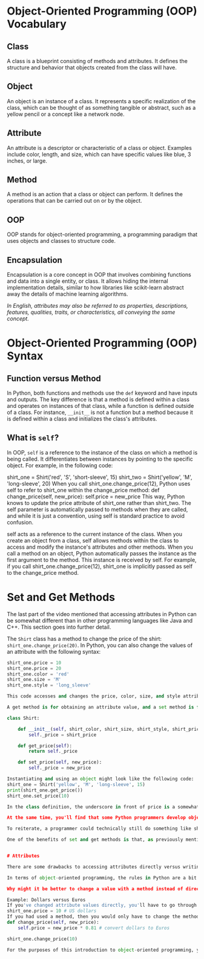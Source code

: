 # Object-Oriented Programming (OOP) Vocabulary

## Class
A class is a blueprint consisting of methods and attributes. It defines the structure and behavior that objects created from the class will have.

## Object
An object is an instance of a class. It represents a specific realization of the class, which can be thought of as something tangible or abstract, such as a yellow pencil or a concept like a network node.

## Attribute
An attribute is a descriptor or characteristic of a class or object. Examples include color, length, and size, which can have specific values like blue, 3 inches, or large.

## Method
A method is an action that a class or object can perform. It defines the operations that can be carried out on or by the object.

## OOP
OOP stands for object-oriented programming, a programming paradigm that uses objects and classes to structure code.

## Encapsulation
Encapsulation is a core concept in OOP that involves combining functions and data into a single entity, or class. It allows hiding the internal implementation details, similar to how libraries like scikit-learn abstract away the details of machine learning algorithms.

*In English, attributes may also be referred to as properties, descriptions, features, qualities, traits, or characteristics, all conveying the same concept.*

# Object-Oriented Programming (OOP) Syntax

## Function versus Method
In Python, both functions and methods use the `def` keyword and have inputs and outputs. The key difference is that a method is defined within a class and operates on instances of that class, while a function is defined outside of a class. For instance, `__init__` is not a function but a method because it is defined within a class and initializes the class's attributes.

## What is `self`?
In OOP, `self` is a reference to the instance of the class on which a method is being called. It differentiates between instances by pointing to the specific object. For example, in the following code:

shirt_one = Shirt('red', 'S', 'short-sleeve', 15)
shirt_two = Shirt('yellow', 'M', 'long-sleeve', 20)
When you call shirt_one.change_price(12), Python uses self to refer to shirt_one within the change_price method:
def change_price(self, new_price):
    self.price = new_price
This way, Python knows to update the price attribute of shirt_one rather than shirt_two. The self parameter is automatically passed to methods when they are called, and while it is just a convention, using self is standard practice to avoid confusion.

self acts as a reference to the current instance of the class. When you create an object from a class, self allows methods within the class to access and modify the instance's attributes and other methods. When you call a method on an object, Python automatically passes the instance as the first argument to the method. This instance is received by self. For example, if you call shirt_one.change_price(12), shirt_one is implicitly passed as self to the change_price method.

# Set and Get Methods

The last part of the video mentioned that accessing attributes in Python can be somewhat different than in other programming languages like Java and C++. This section goes into further detail.

The `Shirt` class has a method to change the price of the shirt: `shirt_one.change_price(20)`. In Python, you can also change the values of an attribute with the following syntax:

```python
shirt_one.price = 10
shirt_one.price = 20
shirt_one.color = 'red'
shirt_one.size = 'M'
shirt_one.style = 'long_sleeve'

This code accesses and changes the price, color, size, and style attributes directly. Accessing attributes directly would be frowned upon in many other languages, but not in Python. Instead, the general object-oriented programming convention is to use methods to access attributes or change attribute values. These methods are called set and get methods or setter and getter methods.

A get method is for obtaining an attribute value, and a set method is for changing an attribute value. If you were writing a Shirt class, you could use the following code:

class Shirt:

    def __init__(self, shirt_color, shirt_size, shirt_style, shirt_price):
        self._price = shirt_price

    def get_price(self):
        return self._price

    def set_price(self, new_price):
        self._price = new_price

Instantiating and using an object might look like the following code:
shirt_one = Shirt('yellow', 'M', 'long-sleeve', 15)
print(shirt_one.get_price())
shirt_one.set_price(10)

In the class definition, the underscore in front of price is a somewhat controversial Python convention. In other languages like C++ or Java, price could be explicitly labeled as a private variable. This would prohibit an object from accessing the price attribute directly like shirt_one._price = 15. Unlike other languages, Python does not distinguish between private and public variables. Therefore, there is some controversy about using the underscore convention as well as get and set methods in Python. Why use get and set methods in Python when Python wasn't designed to use them?

At the same time, you'll find that some Python programmers develop object-oriented programs using get and set methods anyway. Following the Python convention, the underscore in front of price is to let a programmer know that price should only be accessed with get and set methods rather than accessing price directly with shirt_one._price. However, a programmer could still access _price directly because there is nothing in the Python language to prevent the direct access.

To reiterate, a programmer could technically still do something like shirt_one._price = 10, and the code would work. But accessing price directly, in this case, would not be following the intent of how the Shirt class was designed.

One of the benefits of set and get methods is that, as previously mentioned in the course, you can hide the implementation from your user. Perhaps, originally, a variable was coded as a list and later became a dictionary. With set and get methods, you could easily change how that variable gets accessed. Without set and get methods, you'd have to go to every place in the code that accessed the variable directly and change the code.


# Attributes

There are some drawbacks to accessing attributes directly versus writing a method for accessing attributes.

In terms of object-oriented programming, the rules in Python are a bit looser than in other programming languages. As previously mentioned, in some languages, like C++, you can explicitly state whether or not an object should be allowed to change or access an attribute's values directly. Python does not have this option.

Why might it be better to change a value with a method instead of directly? Changing values via a method gives you more flexibility in the long term. What if the units of measurement change, like if the store was originally meant to work in US dollars and now has to handle Euros? Here's an example:

Example: Dollars versus Euros
If you've changed attribute values directly, you'll have to go through your code and find all the places where US dollars were used, such as in the following:
shirt_one.price = 10 # US dollars
If you had used a method, then you would only have to change the method to convert from dollars to Euros:
def change_price(self, new_price):
    self.price = new_price * 0.81 # convert dollars to Euros

shirt_one.change_price(10)

For the purposes of this introduction to object-oriented programming, you don't need to worry about updating attributes directly versus with a method; however, if you decide to further your study of object-oriented programming, especially in another language such as C++ or Java, you'll have to take this into consideration.
